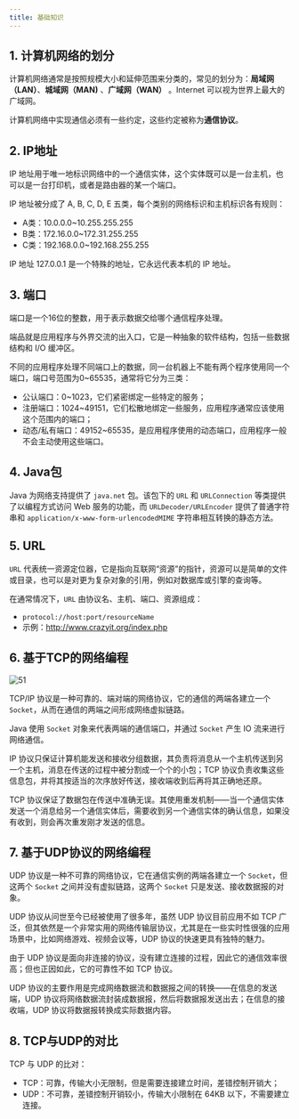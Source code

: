 ```yaml
---
title: 基础知识
---
```


## 1. 计算机网络的划分

计算机网络通常是按照规模大小和延伸范围来分类的，常见的划分为：**局域网（LAN）**、**城域网（MAN)** 、**广域网（WAN）** 。Internet 可以视为世界上最大的广域网。

计算机网络中实现通信必须有一些约定，这些约定被称为**通信协议**。

## 2. IP地址

IP 地址用于唯一地标识网络中的一个通信实体，这个实体既可以是一台主机，也可以是一台打印机，或者是路由器的某一个端口。

IP 地址被分成了 A, B, C, D, E 五类，每个类别的网络标识和主机标识各有规则：

- A类：10.0.0.0~10.255.255.255
- B类：172.16.0.0~172.31.255.255
- C类：192.168.0.0~192.168.255.255

IP 地址 127.0.0.1 是一个特殊的地址，它永远代表本机的 IP 地址。

## 3. 端口

端口是一个16位的整数，用于表示数据交给哪个通信程序处理。

端品就是应用程序与外界交流的出入口，它是一种抽象的软件结构，包括一些数据结构和 I/O 缓冲区。

不同的应用程序处理不同端口上的数据，同一台机器上不能有两个程序使用同一个端口，端口号范围为0~65535，通常将它分为三类：

- 公认端口：0~1023，它们紧密绑定一些特定的服务；
- 注册端口：1024~49151，它们松散地绑定一些服务，应用程序通常应该使用这个范围内的端口；
- 动态/私有端口：49152~65535，是应用程序使用的动态端口，应用程序一般不会主动使用这些端口。

## 4. Java包

Java 为网络支持提供了 `java.net` 包。该包下的 `URL` 和 `URLConnection` 等类提供了以编程方式访问 Web 服务的功能，而 `URLDecoder/URLEncoder` 提供了普通字符串和 `application/x-www-form-urlencodedMIME` 字符串相互转换的静态方法。

## 5. URL

`URL` 代表统一资源定位器，它是指向互联网“资源”的指针，资源可以是简单的文件或目录，也可以是对更为复杂对象的引用，例如对数据库或引擎的查询等。

在通常情况下，`URL` 由协议名、主机、端口、资源组成：

- `protocol://host:port/resourceName`
- 示例：http://www.crazyit.org/index.php

## 6. 基于TCP的网络编程

![51](https://figure-bed.chua-n.com/Java/51.png)

TCP/IP 协议是一种可靠的、端对端的网络协议，它的通信的两端各建立一个 `Socket`，从而在通信的两端之间形成网络虚拟链路。

Java 使用 `Socket` 对象来代表两端的通信端口，并通过 `Socket` 产生 IO 流来进行网络通信。

IP 协议只保证计算机能发送和接收分组数据，其负责将消息从一个主机传送到另一个主机，消息在传送的过程中被分割成一个个的小包；TCP 协议负责收集这些信息包，并将其按适当的次序放好传送，接收端收到后再将其正确地还原。

TCP 协议保证了数据包在传送中准确无误。其使用重发机制——当一个通信实体发送一个消息给另一个通信实体后，需要收到另一个通信实体的确认信息，如果没有收到，则会再次重发刚才发送的信息。

## 7. 基于UDP协议的网络编程

UDP 协议是一种不可靠的网络协议，它在通信实例的两端各建立一个 `Socket`，但这两个 `Socket` 之间并没有虚拟链路，这两个 `Socket` 只是发送、接收数据报的对象。

UDP 协议从问世至今已经被使用了很多年，虽然 UDP 协议目前应用不如 TCP 广泛，但其依然是一个非常实用的网络传输层协议，尤其是在一些实时性很强的应用场景中，比如网络游戏、视频会议等，UDP 协议的快速更具有独特的魅力。

由于 UDP 协议是面向非连接的协议，没有建立连接的过程，因此它的通信效率很高；但也正因如此，它的可靠性不如 TCP 协议。

UDP 协议的主要作用是完成网络数据流和数据报之间的转换——在信息的发送端，UDP 协议将网络数据流封装成数据报，然后将数据报发送出去；在信息的接收端，UDP 协议将数据报转换成实际数据内容。

## 8. TCP与UDP的对比

TCP 与 UDP 的比对：

- TCP：可靠，传输大小无限制，但是需要连接建立时间，差错控制开销大；
- UDP：不可靠，差错控制开销较小，传输大小限制在 64KB 以下，不需要建立连接。


